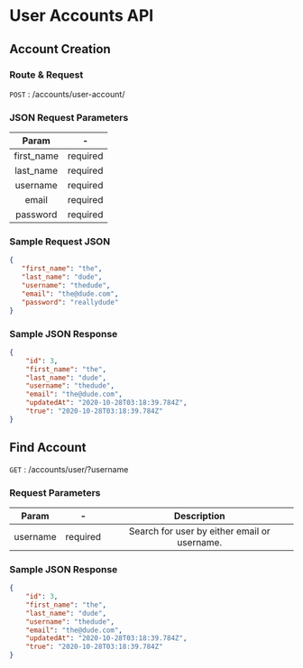 # User Accounts API

## Account Creation

### Route & Request

``` POST ``` : /accounts/user-account/

### JSON Request Parameters

**Param**|**-**
:-----:|:-----:
first\_name|required
last\_name|required
username|required
email|required
password|required

### Sample Request JSON

``` JSON
{
   "first_name": "the",
   "last_name": "dude",
   "username": "thedude",
   "email": "the@dude.com",
   "password": "reallydude"
}
```

### Sample JSON Response

``` JSON
{
    "id": 3,
    "first_name": "the",
    "last_name": "dude",
    "username": "thedude",
    "email": "the@dude.com",
    "updatedAt": "2020-10-28T03:18:39.784Z",
    "true": "2020-10-28T03:18:39.784Z"
}
```

## Find Account

``` GET ``` : /accounts/user/?username

### Request Parameters

**Param**|**-** |**Description**
:-----:|:-----: |:-----:
username|required| Search for user by either email or username.

### Sample JSON Response

``` JSON
{
    "id": 3,
    "first_name": "the",
    "last_name": "dude",
    "username": "thedude",
    "email": "the@dude.com",
    "updatedAt": "2020-10-28T03:18:39.784Z",
    "true": "2020-10-28T03:18:39.784Z"
}
```

